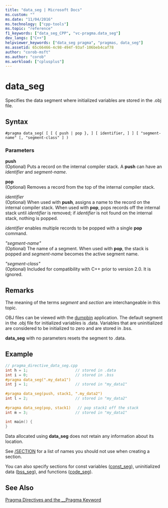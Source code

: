 ```yaml
---
title: "data_seg | Microsoft Docs"
ms.custom: ""
ms.date: "11/04/2016"
ms.technology: ["cpp-tools"]
ms.topic: "reference"
f1_keywords: ["data_seg_CPP", "vc-pragma.data_seg"]
dev_langs: ["C++"]
helpviewer_keywords: ["data_seg pragma", "pragmas, data_seg"]
ms.assetid: 65c66466-4c98-494f-93af-106beb4caf78
author: "corob-msft"
ms.author: "corob"
ms.workload: ["cplusplus"]
---
```

# data_seg
Specifies the data segment where initialized variables are stored in the .obj file.  
  
## Syntax  
  
```  
#pragma data_seg( [ [ { push | pop }, ] [ identifier, ] ] [ "segment-name" [, "segment-class" ] )  
```  
  
### Parameters

**push**<br/>
(Optional) Puts a record on the internal compiler stack. A **push** can have an *identifier* and *segment-name*.  

**pop**<br/>
(Optional) Removes a record from the top of the internal compiler stack.  
  
*identifier*<br/>
(Optional) When used with **push**, assigns a name to the record on the internal compiler stack. When used with **pop**, pops records off the internal stack until *identifier* is removed; if *identifier* is not found on the internal stack, nothing is popped.  
  
*identifier* enables multiple records to be popped with a single **pop** command.  
  
*"segment-name"*<br/>
(Optional) The name of a segment. When used with **pop**, the stack is popped and *segment-name* becomes the active segment name.  
  
*"segment-class"*<br/>
(Optional) Included for compatibility with C++ prior to version 2.0. It is ignored.  
  
## Remarks 

The meaning of the terms *segment* and *section* are interchangeable in this topic.  
  
OBJ files can be viewed with the [dumpbin](../build/reference/dumpbin-command-line.md) application. The default segment in the .obj file for initialized variables is .data. Variables that are uninitialized are considered to be initialized to zero and are stored in .bss.  
  
**data_seg** with no parameters resets the segment to .data.

## Example  
  
```cpp  
// pragma_directive_data_seg.cpp  
int h = 1;                     // stored in .data  
int i = 0;                     // stored in .bss  
#pragma data_seg(".my_data1")  
int j = 1;                     // stored in "my_data1"  
  
#pragma data_seg(push, stack1, ".my_data2")     
int l = 2;                     // stored in "my_data2"  
  
#pragma data_seg(pop, stack1)   // pop stack1 off the stack  
int m = 3;                     // stored in "my_data1"  
  
int main() {  
}  
```  
  
Data allocated using **data_seg** does not retain any information about its location.  
  
See [/SECTION](../build/reference/section-specify-section-attributes.md) for a list of names you should not use when creating a section.  
  
You can also specify sections for const variables ([const_seg](../preprocessor/const-seg.md)), uninitialized data ([bss_seg](../preprocessor/bss-seg.md)), and functions ([code_seg](../preprocessor/code-seg.md)).  
  
## See Also  
 
[Pragma Directives and the __Pragma Keyword](../preprocessor/pragma-directives-and-the-pragma-keyword.md)
